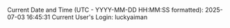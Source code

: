 Current Date and Time (UTC - YYYY-MM-DD HH:MM:SS formatted): 2025-07-03 16:45:31
Current User's Login: luckyaiman
